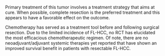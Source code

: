 Primary treatment of this tumor involves a treatment strategy that aims at cure. When possible, complete resection is the preferred treatment and this appears to have a favorable effect on the outcome.

Chemotherapy has served as a treatment tool before and following surgical resection. Due to the limited incidence of FL-HCC, no RCT has elucidated the most efficacious chemotherapeutic regimen. Of note, there are no neoadjuvant/adjuvant systemic therapies yet reported that have shown an improved survival benefit in patients with resectable FL-HCC.